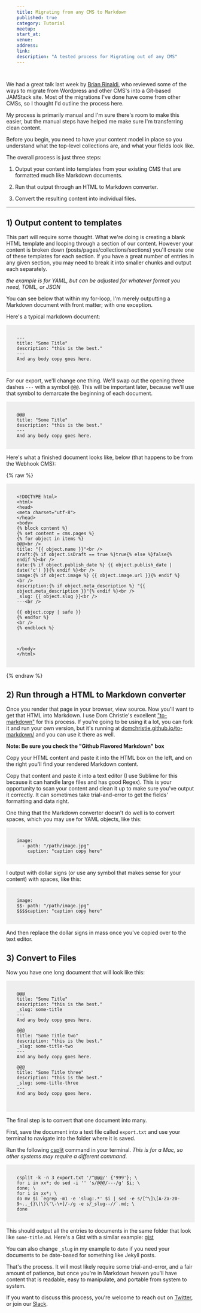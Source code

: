 ```yaml
---
title: Migrating from any CMS to Markdown
published: true
category: Tutorial
meetup:
start_at:
venue:
address:
link:
description: "A tested process for Migrating out of any CMS"
---
```


We had a great talk last week by [Brian Rinaldi](https://www.youtube.com/watch?v=XjPZWh9oV7E&t=412s), who reviewed some of the ways to migrate from Wordpress and other CMS's into a Git-based JAMStack site. Most of the migrations I've done have come from other CMSs, so I thought I'd outline the process here.

My process is primarily manual and I'm sure there's room to make this easier, but the manual steps have helped me make sure I'm transferring clean content.

Before you begin, you need to have your content model in place so you understand what the top-level collections  are, and what your fields look like.

The overall process is just three steps:

1) Output your content into templates from your existing CMS that are formatted much like Markdown documents.

2) Run that output through an HTML to Markdown converter.

3) Convert the resulting content into individual files.

---

## 1) Output content to templates

This part will require some thought. What we're doing is creating a blank HTML template and looping through a section of our content. However your content is broken down (posts/pages/collections/sections) you'll create one of these templates for each section. If you have a great number of entries in any given section, you may need to break it into smaller chunks and output each separately.

_the example is for YAML, but can be adjusted for whatever format you need, TOML, or JSON_


You can see below that within my for-loop, I'm merely outputting a Markdown document with front matter; with one exception.

Here's a typical markdown document:

```
---
title: "Some Title"
description: "this is the best."
---
And any body copy goes here.
```


For our export, we'll change one thing. We'll swap out the opening three dashes `---` with a symbol `@@@`. This will be important later, because we'll use that symbol to demarcate the beginning of each document.

```
@@@
title: "Some Title"
description: "this is the best."
---
And any body copy goes here.
```

Here's what a finished document looks like, below (that happens to be from the Webhook CMS):

{% raw %}
```
<!DOCTYPE html>
<html>
<head>
<meta charset="utf-8">
</head>
<body>
{% block content %}
{% set content = cms.pages %}
{% for object in items %}
@@@<br />
title: "{{ object.name }}"<br />
draft:{% if object.isDraft == true %}true{% else %}false{% endif %}<br />
date:{% if object.publish_date %} {{ object.publish_date | date('c') }}{% endif %}<br />
image:{% if object.image %} {{ object.image.url }}{% endif %}<br />
description:{% if object.meta_description %} "{{ object.meta_description }}"{% endif %}<br />
_slug: {{ object.slug }}<br />
---<br />

{{ object.copy | safe }}
{% endfor %}
<br />
{% endblock %}



</body>
</html>
```
{% endraw %}

## 2) Run through a HTML to Markdown converter

Once you render that page in your browser, view source. Now you'll want to get that HTML into Markdown. I use Dom Christie's excellent ["to-markdown"](https://github.com/domchristie/to-markdown) for this process. If you're going to be using it a lot, you can fork it and run your own version, but it's running at [domchristie.github.io/to-markdown/](http://domchristie.github.io/to-markdown/) and you can use it there as well.

**Note: Be sure you check the "Github Flavored Markdown" box**

Copy your HTML content and paste it into the HTML box on the left, and on the right you'll find your rendered Markdown content.

Copy that content and paste it into a text editor (I use Sublime for this because it can handle large files and has good Regex).  This is your opportunity to scan your content and clean it up to make sure you've output it correctly. It can sometimes take trial-and-error to get the fields' formatting and data right.

One thing that the Markdown converter doesn't do well is to convert spaces, which you may use for YAML objects, like this:

```
image:
  - path: "/path/image.jpg"
    caption: "caption copy here"
```

I output with dollar signs (or use any symbol that makes sense for your content) with spaces, like this:

```
image:
$$- path: "/path/image.jpg"
$$$$caption: "caption copy here"
```

And then replace the dollar signs in mass once you've copied over to the text editor.

## 3) Convert to Files

Now you have one long document that will look like this:

```
@@@
title: "Some Title"
description: "this is the best."
_slug: some-title
---
And any body copy goes here.

@@@
title: "Some Title two"
description: "this is the best."
_slug: some-title-two
---
And any body copy goes here.

@@@
title: "Some Title three"
description: "this is the best."
_slug: some-title-three
---
And any body copy goes here.


```

The final step is to convert that one document into many.

First, save the document into a text file called `export.txt` and use your terminal to navigate into the folder where it is saved.

Run the following [csplit](http://man7.org/linux/man-pages/man1/csplit.1.html) command in your terminal. _This is for a Mac, so other systems may require a different command_.

```
csplit -k -n 3 export.txt '/^@@@/' {'999'}; \
for i in xx*; do sed -i '' 's/@@@/---/g' $i; \
done; \
for i in xx*; \
do mv $i `egrep -m1 -e 'slug:.*' $i | sed -e s/[^\]\[A-Za-z0-9~.,_{}\(\)\'\-\+]/-/g -e s/_slug--//`.md; \
done
```

This should output all the entries to documents in the same folder that look like `some-title.md`. Here's a Gist with a similar example: [gist](https://gist.github.com/budparr/d929f3d662baa341fb843cd36e3dfe04)

You can also change `_slug` in my example to `date` if you need your documents to be date-based for something like Jekyll posts.

That's the process. It will most likely require some trial-and-error, and a fair amount of patience, but once you're in Markdown heaven you'll have content that is readable, easy to manipulate, and portable from system to system.

If you want to discuss this process, you're welcome to reach out on [Twitter](https://twitter.com/thenewdynamic), or join our [Slack](/slack/).


<style>
pre  {
  background-color: #eee;
  padding: 2em;
  max-width: 100%;

}
article {
  overflow: hidden;
}
</style>
